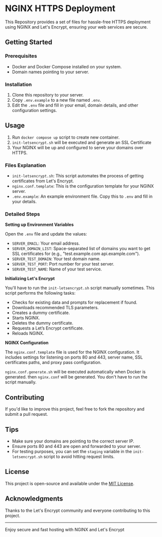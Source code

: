 # NGINX HTTPS Deployment

This Repository provides a set of files for hassle-free HTTPS deployment using NGINX and Let's Encrypt, ensuring your web services are secure.

## Getting Started

### Prerequisites

-   Docker and Docker Compose installed on your system.
-   Domain names pointing to your server.

### Installation

1. Clone this repository to your server.
2. Copy `.env.example` to a new file named `.env`.
3. Edit the `.env` file and fill in your email, domain details, and other configuration settings.

## Usage

1. Run `docker compose up` script to create new container.
2. `init-letsencrypt.sh` will be executed and generate an SSL Certificate
3. Your NGINX will be up and configured to serve your domains over HTTPS.

### Files Explanation

-   `init-letsencrypt.sh`: This script automates the process of getting certificates from Let's Encrypt.
-   `nginx.conf.template`: This is the configuration template for your NGINX server.
-   `.env.example`: An example environment file. Copy this to `.env` and fill in your details.

### Detailed Steps

**Setting up Environment Variables**

Open the `.env` file and update the values:

-   `SERVER_EMAIL`: Your email address.
-   `SERVER_DOMAIN_LIST`: Space-separated list of domains you want to get SSL certificates for (e.g., "test.example.com api.example.com").
-   `SERVER_TEST_DOMAIN`: Your test domain name.
-   `SERVER_TEST_PORT`: Port number for your test server.
-   `SERVER_TEST_NAME`: Name of your test service.

**Initializing Let's Encrypt**

You'll have to run the `init-letsencrypt.sh` script manually sometimes. This script performs the following tasks:

-   Checks for existing data and prompts for replacement if found.
-   Downloads recommended TLS parameters.
-   Creates a dummy certificate.
-   Starts NGINX.
-   Deletes the dummy certificate.
-   Requests a Let’s Encrypt certificate.
-   Reloads NGINX.

**NGINX Configuration**

The `nginx.conf.template` file is used for the NGINX configuration. It includes settings for listening on ports 80 and 443, server name, SSL certificates paths, and proxy pass configuration.

`nginx.conf.generate.sh` will be executed automatically when Docker is generated. then `nginx.conf` will be generated. You don't have to run the script manually.

## Contributing

If you'd like to improve this project, feel free to fork the repository and submit a pull request.

## Tips

-   Make sure your domains are pointing to the correct server IP.
-   Ensure ports 80 and 443 are open and forwarded to your server.
-   For testing purposes, you can set the `staging` variable in the `init-letsencrypt.sh` script to avoid hitting request limits.

## License

This project is open-source and available under the [MIT License](LICENSE).

## Acknowledgments

Thanks to the Let's Encrypt community and everyone contributing to this project.

---

Enjoy secure and fast hosting with NGINX and Let's Encrypt
